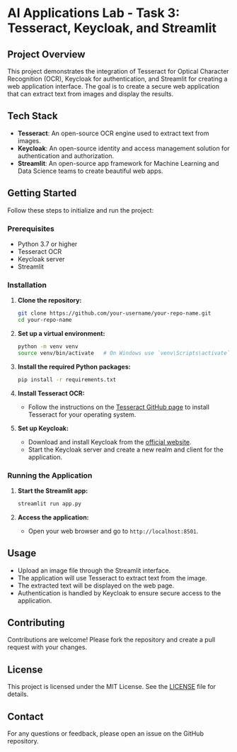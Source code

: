 # AI Applications Lab - Task 3: Tesseract, Keycloak, and Streamlit

## Project Overview

This project demonstrates the integration of Tesseract for Optical Character Recognition (OCR), Keycloak for authentication, and Streamlit for creating a web application interface. The goal is to create a secure web application that can extract text from images and display the results.

## Tech Stack

- **Tesseract**: An open-source OCR engine used to extract text from images.
- **Keycloak**: An open-source identity and access management solution for authentication and authorization.
- **Streamlit**: An open-source app framework for Machine Learning and Data Science teams to create beautiful web apps.

## Getting Started

Follow these steps to initialize and run the project:

### Prerequisites

- Python 3.7 or higher
- Tesseract OCR
- Keycloak server
- Streamlit

### Installation

1. **Clone the repository:**
    ```sh
    git clone https://github.com/your-username/your-repo-name.git
    cd your-repo-name
    ```

2. **Set up a virtual environment:**
    ```sh
    python -m venv venv
    source venv/bin/activate   # On Windows use `venv\Scripts\activate`
    ```

3. **Install the required Python packages:**
    ```sh
    pip install -r requirements.txt
    ```

4. **Install Tesseract OCR:**
    - Follow the instructions on the [Tesseract GitHub page](https://github.com/tesseract-ocr/tesseract) to install Tesseract for your operating system.

5. **Set up Keycloak:**
    - Download and install Keycloak from the [official website](https://www.keycloak.org/downloads).
    - Start the Keycloak server and create a new realm and client for the application.

### Running the Application

1. **Start the Streamlit app:**
    ```sh
    streamlit run app.py
    ```

2. **Access the application:**
    - Open your web browser and go to `http://localhost:8501`.

## Usage

- Upload an image file through the Streamlit interface.
- The application will use Tesseract to extract text from the image.
- The extracted text will be displayed on the web page.
- Authentication is handled by Keycloak to ensure secure access to the application.

## Contributing

Contributions are welcome! Please fork the repository and create a pull request with your changes.

## License

This project is licensed under the MIT License. See the [LICENSE](LICENSE) file for details.

## Contact

For any questions or feedback, please open an issue on the GitHub repository.
